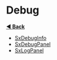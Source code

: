 # Debug

**[◀️ Back](../readme.md)**

- [SxDebugInfo](./SxDebugInfo/SxDebugInfo.md)
- [SxDebugPanel](./SxDebugPanel/SxDebugPanel.md)
- [SxLogPanel](./SxLogPanel/SxLogPanel.md)
